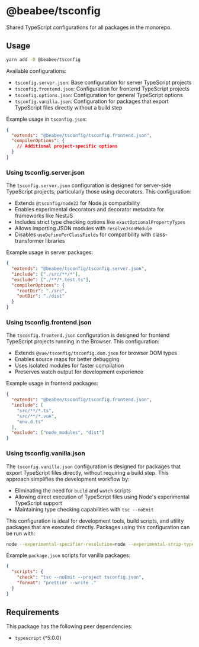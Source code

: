 # @beabee/tsconfig

Shared TypeScript configurations for all packages in the monorepo.

## Usage

```bash
yarn add -D @beabee/tsconfig
```

Available configurations:

- `tsconfig.server.json`: Base configuration for server TypeScript projects
- `tsconfig.frontend.json`: Configuration for frontend TypeScript projects
- `tsconfig.options.json`: Configuration for general TypeScript options
- `tsconfig.vanilla.json`: Configuration for packages that export TypeScript files directly without a build step

Example usage in `tsconfig.json`:

```json
{
  "extends": "@beabee/tsconfig/tsconfig.frontend.json",
  "compilerOptions": {
    // Additional project-specific options
  }
}
```

### Using tsconfig.server.json

The `tsconfig.server.json` configuration is designed for server-side TypeScript projects, particularly those using decorators. This configuration:

- Extends `@tsconfig/node22` for Node.js compatibility
- Enables experimental decorators and decorator metadata for frameworks like NestJS
- Includes strict type checking options like `exactOptionalPropertyTypes`
- Allows importing JSON modules with `resolveJsonModule`
- Disables `useDefineForClassFields` for compatibility with class-transformer libraries

Example usage in server packages:

```json
{
  "extends": "@beabee/tsconfig/tsconfig.server.json",
  "include": ["./src/**/*"],
  "exclude": ["./**/*.test.ts"],
  "compilerOptions": {
    "rootDir": "./src",
    "outDir": "./dist"
  }
}
```

### Using tsconfig.frontend.json

The `tsconfig.frontend.json` configuration is designed for frontend TypeScript projects running in the Browser. This configuration:

- Extends `@vue/tsconfig/tsconfig.dom.json` for browser DOM types
- Enables source maps for better debugging
- Uses isolated modules for faster compilation
- Preserves watch output for development experience

Example usage in frontend packages:

```json
{
  "extends": "@beabee/tsconfig/tsconfig.frontend.json",
  "include": [
    "src/**/*.ts",
    "src/**/*.vue",
    "env.d.ts"
  ],
  "exclude": ["node_modules", "dist"]
}
```

### Using tsconfig.vanilla.json

The `tsconfig.vanilla.json` configuration is designed for packages that export TypeScript files directly, without requiring a build step. This approach simplifies the development workflow by:

- Eliminating the need for `build` and `watch` scripts
- Allowing direct execution of TypeScript files using Node's experimental TypeScript support
- Maintaining type checking capabilities with `tsc --noEmit`

This configuration is ideal for development tools, build scripts, and utility packages that are executed directly. Packages using this configuration can be run with:

```bash
node --experimental-specifier-resolution=node --experimental-strip-types your-file.ts
```

Example `package.json` scripts for vanilla packages:

```json
{
  "scripts": {
    "check": "tsc --noEmit --project tsconfig.json",
    "format": "prettier --write ."
  }
}
```

## Requirements

This package has the following peer dependencies:
- `typescript` (^5.0.0)
